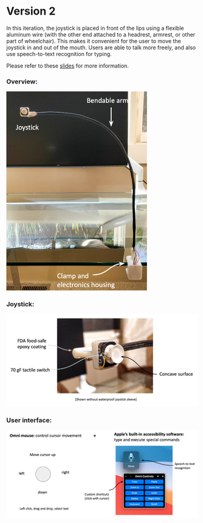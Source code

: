 # Version 2

In this iteration, the joystick is placed in front of the lips using a flexible aluminum wire (with the other end attached to a headrest, armrest, or other part of wheelchair). This makes it convenient for the user to move the joystick in and out of the mouth. Users are able to talk more freely, and also use speech-to-text recognition for typing.

Please refer to these [slides](https://docs.google.com/presentation/d/1gqfWp77rRQ_fnIK2S10crAoqV5gvX4WOMWYWn-EFgvU/edit?usp=sharing) for more information.

### Overview:

<img src="images/omni_v2.png" width = "370">

### Joystick:

<img src="images/joystick.png" width = "700">

### User interface:

<img src="images/user_interface.png" width = "700">


